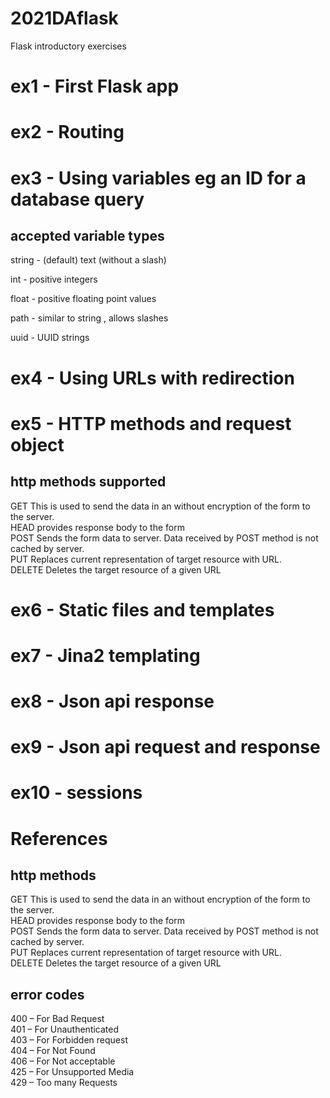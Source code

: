 # 2021DAflask
Flask introductory exercises

# ex1 - First Flask app

# ex2 - Routing

# ex3 - Using variables eg an ID for a database query

## accepted variable types
string - (default) text (without a slash)

int -  positive integers

float - positive floating point values

path - similar to string , allows slashes

uuid  - UUID strings

# ex4 - Using URLs with redirection

# ex5 - HTTP methods and request object

## http methods supported
GET	    This is used to send the data in an without encryption of the form to the server.  
HEAD	provides response body to the form  
POST	Sends the form data to server. Data received by POST method is not cached by server.  
PUT	    Replaces current representation of target resource with URL.  
DELETE	Deletes the target resource of a given URL  

# ex6 - Static files and templates

# ex7 - Jina2 templating

# ex8 - Json api response

# ex9 - Json api request and response

# ex10  - sessions



# References

## http methods
GET	    This is used to send the data in an without encryption of the form to the server.  
HEAD	provides response body to the form  
POST	Sends the form data to server. Data received by POST method is not cached by server.  
PUT	    Replaces current representation of target resource with URL.  
DELETE	Deletes the target resource of a given URL  

## error codes
400 – For Bad Request  
401 – For Unauthenticated  
403 – For Forbidden request  
404 – For Not Found  
406 – For Not acceptable  
425 – For Unsupported Media  
429 – Too many Requests  
